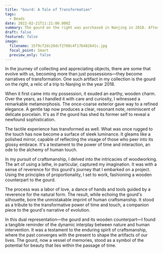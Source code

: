```yaml
---
title: "Gourd: A Tale of Transformation"
tags:
  - Beads
date: 2022-02-21T11:21:00.000Z
summary: The gourd on the right was purchased in Nanjing in 2018. After years of careful handling, it has shed its woody exterior. Now, when tapped, it emits a crisp, porcelain-like sound. The surface of the gourd has become smooth and shiny, akin to a mirror, where one can discern a reflection. Drawing from my woodworking course, I applied the proportional techniques learned in using a lathe to craft a wooden gourd, complete with its base.
draft: false
featured: false
image:
  filename: 15f9cf2dc20dcf2708c4f17b482641c.jpg
  focal_point: Smart
  preview_only: false
---
```

In the journey of collecting and appreciating objects, there are some that evolve with us, becoming more than just possessions—they become narratives of transformation. One such artifact in my collection is the gourd on the right, a relic of a trip to Nanjing in the year 2018.

When it first came into my possession, it exuded an earthy, wooden charm. Over the years, as I handled it with care and curiosity, I witnessed a remarkable metamorphosis. The once-coarse exterior gave way to a refined elegance. A gentle tap now produces a clear, resonant note, reminiscent of delicate porcelain. It's as if the gourd has shed its former self to reveal a newfound sophistication.

The tactile experience has transformed as well. What was once rugged to the touch has now become a surface of sleek luminance. It gleams like a polished mirror, capable of reflecting the visage of those who peer into its glossy embrace. It's a testament to the power of time and interaction, an ode to the alchemy of human touch.

In my pursuit of craftsmanship, I delved into the intricacies of woodworking. The art of using a lathe, in particular, captured my imagination. It was with a sense of reverence for this gourd's journey that I embarked on a project. Using the principles of proportionality, I set to work, fashioning a wooden counterpart to the gourd.

The process was a labor of love, a dance of hands and tools guided by a reverence for the natural form. The result, while echoing the gourd's silhouette, bore the unmistakable imprint of human craftsmanship. It stood as a tribute to the transformative power of time and touch, a companion piece to the gourd's narrative of evolution.

In this dual representation—the gourd and its wooden counterpart—I found a tangible reminder of the dynamic interplay between nature and human intervention. It was a testament to the enduring spirit of craftsmanship, where the past converges with the present to shape the artifacts of our lives. The gourd, now a vessel of memories, stood as a symbol of the potential for beauty that lies within the passage of time.